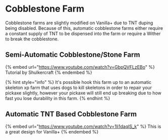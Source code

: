 # Cobblestone Farm

Cobblestone farms are slightly modified on Vanilla+ due to TNT duping being disabled. Because of this, automatic cobblestone farms either require a constant supply of TNT to be dispensed into the farm or require a Wither to break the cobblestone.

## Semi-Automatic Cobblestone/Stone Farm

{% embed url="https://www.youtube.com/watch?v=GbpQVFLzEBo" %}
Tutorial by Shulkercraft
{% endembed %}

{% hint style="info" %}
It's possible hook this farm up to an automatic skeleton xp farm that uses dogs to kill skeletons in order to repair your pickaxe slightly, however your pickaxe will still end up breaking due to how fast you lose durability in this farm.
{% endhint %}

## Automatic TNT Based Cobblestone Farm

{% embed url="https://www.youtube.com/watch?v=1li1daqIS_k" %}
This is a great design for Vanilla+
{% endembed %}
